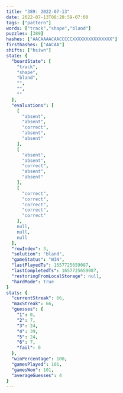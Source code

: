 ```yaml
---
title: "389: 2022-07-13"
date: 2022-07-13T08:20:59-07:00
tags: ["pattern"]
words: ["track","shape","bland"]
puzzles: [389]
hashes: ["AACAAAACAACCCCCXXXXXXXXXXXXXXX"]
firsthashes: ["AACAA"]
shifts: ["hsiwn"]
state: {
  "boardState": [
    "track",
    "shape",
    "bland",
    "",
    "",
    ""
  ],
  "evaluations": [
    [
      "absent",
      "absent",
      "correct",
      "absent",
      "absent"
    ],
    [
      "absent",
      "absent",
      "correct",
      "absent",
      "absent"
    ],
    [
      "correct",
      "correct",
      "correct",
      "correct",
      "correct"
    ],
    null,
    null,
    null
  ],
  "rowIndex": 3,
  "solution": "bland",
  "gameStatus": "WIN",
  "lastPlayedTs": 1657725659087,
  "lastCompletedTs": 1657725659087,
  "restoringFromLocalStorage": null,
  "hardMode": true
}
stats: {
  "currentStreak": 66,
  "maxStreak": 66,
  "guesses": {
    "1": 0,
    "2": 7,
    "3": 24,
    "4": 39,
    "5": 24,
    "6": 7,
    "fail": 0
  },
  "winPercentage": 100,
  "gamesPlayed": 101,
  "gamesWon": 101,
  "averageGuesses": 4
}
---
```


<!-- more -->
